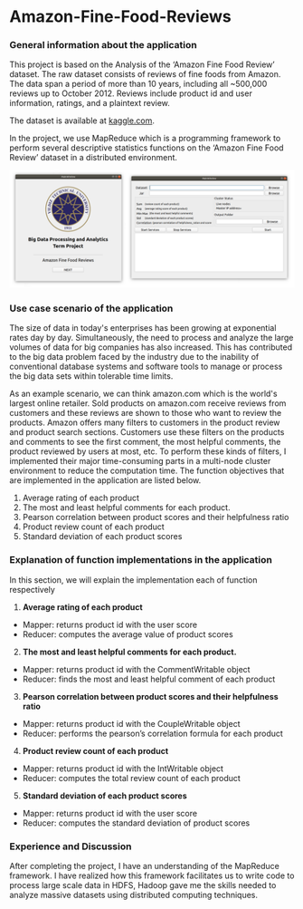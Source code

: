 # Amazon-Fine-Food-Reviews

### General information about the application

This project is based on the Analysis of the ‘Amazon Fine Food Review’ dataset. The raw dataset consists of reviews of fine foods from Amazon. The data span a period of more than 10 years, including all ~500,000 reviews up to October 2012. Reviews include product id and user information, ratings, and a plaintext review.

The dataset is available at [kaggle.com](https://www.kaggle.com/snap/amazon-fine-food-reviews).

In the project, we use MapReduce which is a programming framework to perform several descriptive statistics functions on the ‘Amazon Fine Food Review’ dataset in a distributed environment.

![enter image description here](https://github.com/image-assets/png/blob/master/windows.png?raw=true)




### Use case scenario of the application

The size of data in today's enterprises has been growing at exponential rates day by day. Simultaneously, the need to process and analyze the large volumes of data for big companies has also increased. This has contributed to the big data problem faced by the industry due to the inability of conventional database systems and software tools to manage or process the big data sets within tolerable time limits.

As an example scenario, we can think amazon.com which is the world's largest online retailer. Sold products on amazon.com receive reviews from customers and these reviews are shown to those who want to review the products. Amazon offers many filters to customers in the product review and product search sections. Customers use these filters on the products and comments to see the first comment, the most helpful comments, the product reviewed by users at most, etc. To perform these kinds of filters, I implemented their major time-consuming parts in a multi-node cluster environment to reduce the computation time. The function objectives that are implemented in the application are listed below.

1. Average rating of each product 
2. The most and least helpful comments for each product. 
3. Pearson correlation between product scores and their helpfulness ratio 
4. Product review count of each product 
5. Standard deviation of each product scores

### Explanation of function implementations in the application 
In this section, we will explain the implementation each of function respectively

1. **Average rating of each product** 
- Mapper: returns product id with the user score 
- Reducer: computes the average value of product scores 
2. **The most and least helpful comments for each product.** 
- Mapper: returns product id with the CommentWritable object 
- Reducer: finds the most and least helpful comment of each product 
3. **Pearson correlation between product scores and their helpfulness ratio** 
- Mapper: returns product id with the CoupleWritable object 
- Reducer: performs the pearson’s correlation formula for each product 
4. **Product review count of each product** 
- Mapper: returns product id with the IntWritable object 
- Reducer: computes the total review count of each product 
5. **Standard deviation of each product scores** 
- Mapper: returns product id with the user score 
- Reducer: computes the standard deviation of product scores

### Experience and Discussion

After completing the project, I have an understanding of the MapReduce framework. I have realized how this framework facilitates us to write code to process large scale data in HDFS, Hadoop gave me the skills needed to analyze massive datasets using distributed computing techniques.
